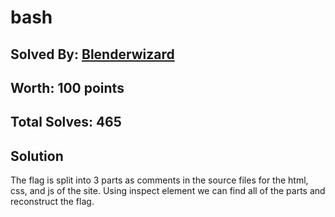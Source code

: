 # bash
## Solved By: [Blenderwizard](https://github.com/Blenderwizard)
## Worth: 100 points
## Total Solves: 465
## Solution

The flag is split into 3 parts as comments in the source files for the html, css, and js of the site. Using inspect element we can find all of the parts and reconstruct the flag.